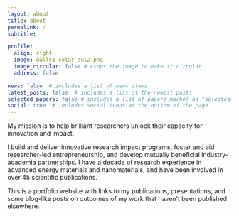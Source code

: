 ```yaml
---
layout: about
title: about
permalink: /
subtitle: 

profile:
  align: right
  image: dalle3-solar-aus2.png
  image_circular: false # crops the image to make it circular
  address: false

news: false  # includes a list of news items
latest_posts: false  # includes a list of the newest posts
selected_papers: false # includes a list of papers marked as "selected={true}"
social: true  # includes social icons at the bottom of the page
---
```


My mission is to help brilliant researchers unlock their capacity for innovation and impact.

I build and deliver innovative research impact programs, foster and aid researcher-led entrepreneurship, and develop mutually beneficial industry-academia partnerships. I have a decade of research experience in advanced energy materials and nanomaterials, and have been involved in over 45 scientific publications.

This is a portfolio website with links to my publications, presentations, and some blog-like posts on outcomes of my work that haven't been published elsewhere.